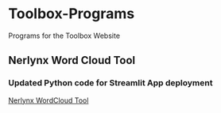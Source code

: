 # Toolbox-Programs
Programs for the Toolbox Website

## Nerlynx Word Cloud Tool
### Updated Python code for Streamlit App deployment
[Nerlynx WordCloud Tool](https://bluprintoncology-toolbox-program-nerlynxwordcloudprogram-8ucs2y.streamlit.app/)
